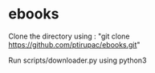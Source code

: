 # ebooks

Clone the directory using :
"git clone https://github.com/ptirupac/ebooks.git"

Run scripts/downloader.py using python3
